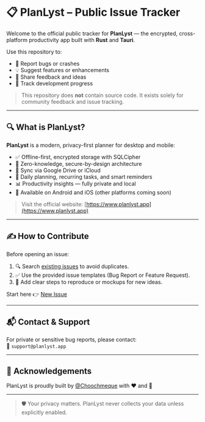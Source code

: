 # 📋 PlanLyst – Public Issue Tracker

Welcome to the official public tracker for **PlanLyst** — the encrypted, cross-platform productivity app built with **Rust** and **Tauri**.

Use this repository to:
- 🐞 Report bugs or crashes
- 💡 Suggest features or enhancements
- 📣 Share feedback and ideas
- 🔄 Track development progress

> This repository does **not** contain source code. It exists solely for community feedback and issue tracking.

---

## 🔍 What is PlanLyst?

**PlanLyst** is a modern, privacy-first planner for desktop and mobile:

- ✅ Offline-first, encrypted storage with SQLCipher  
- 🔐 Zero-knowledge, secure-by-design architecture  
- 🔄 Sync via Google Drive or iCloud  
- 📅 Daily planning, recurring tasks, and smart reminders  
- 📊 Productivity insights — fully private and local  
- 📱 Available on Android and iOS (other platforms coming soon)

> Visit the official website: [https://www.planlyst.app](https://www.planlyst.app)

---

## ✍️ How to Contribute

Before opening an issue:
1. 🔍 Search [existing issues](https://github.com/Choochmeque/planlyst.app/issues) to avoid duplicates.
2. ✅ Use the provided issue templates (Bug Report or Feature Request).
3. 💬 Add clear steps to reproduce or mockups for new ideas.

Start here 👉 [New Issue](https://github.com/Choochmeque/planlyst.app/issues/new/choose)

---

## 📬 Contact & Support

For private or sensitive bug reports, please contact:  
📧 `support@planlyst.app`

---

## 🤝 Acknowledgements

PlanLyst is proudly built by [@Choochmeque](https://github.com/Choochmeque) with ❤️ and 🦀

---

> 🛡️ Your privacy matters. PlanLyst never collects your data unless explicitly enabled.
